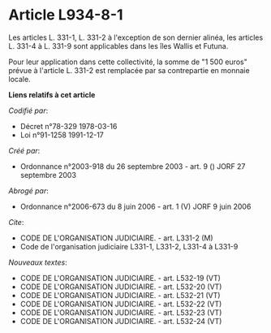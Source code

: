 # Article L934-8-1

Les articles L. 331-1, L. 331-2 à l'exception de son dernier alinéa, les articles L. 331-4 à L. 331-9 sont applicables dans
les îles Wallis et Futuna.

Pour leur application dans cette collectivité, la somme de "1 500 euros" prévue à l'article L. 331-2 est remplacée par sa
contrepartie en monnaie locale.

**Liens relatifs à cet article**

_Codifié par_:

  - Décret n°78-329 1978-03-16
  - Loi n°91-1258 1991-12-17

_Créé par_:

  - Ordonnance n°2003-918 du 26 septembre 2003 - art. 9 () JORF 27 septembre 2003

_Abrogé par_:

  - Ordonnance n°2006-673 du 8 juin 2006 - art. 1 (V) JORF 9 juin 2006

_Cite_:

  - CODE DE L'ORGANISATION JUDICIAIRE. - art. L331-2 (M)
  - Code de l'organisation judiciaire L331-1, L331-2, L331-4 à L331-9

_Nouveaux textes_:

  - CODE DE L'ORGANISATION JUDICIAIRE. - art. L532-19 (VT)
  - CODE DE L'ORGANISATION JUDICIAIRE. - art. L532-20 (VT)
  - CODE DE L'ORGANISATION JUDICIAIRE. - art. L532-21 (VT)
  - CODE DE L'ORGANISATION JUDICIAIRE. - art. L532-22 (VT)
  - CODE DE L'ORGANISATION JUDICIAIRE. - art. L532-23 (VT)
  - CODE DE L'ORGANISATION JUDICIAIRE. - art. L532-24 (VT)
